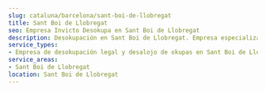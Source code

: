 ```yaml
---
slug: cataluna/barcelona/sant-boi-de-llobregat
title: Sant Boi de Llobregat
seo: Empresa Invicto Desokupa en Sant Boi de Llobregat
description: Desokupación en Sant Boi de Llobregat. Empresa especializada en okupas. Mediación legal y desalojo express. Presupuesto gratuito.
service_types:
- Empresa de desokupación legal y desalojo de okupas en Sant Boi de Llobregat
service_areas:
- Sant Boi de Llobregat
location: Sant Boi de Llobregat
---
```

